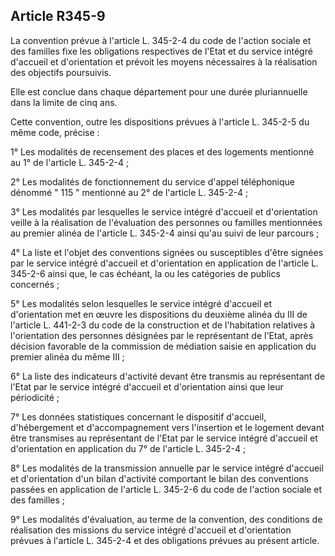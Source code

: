 ## Article R345-9

La convention prévue à l'article L. 345-2-4 du code de l'action sociale et des familles fixe les obligations
respectives de l'Etat et du service intégré d'accueil et d'orientation et prévoit les moyens nécessaires à la
réalisation des objectifs poursuivis.

Elle est conclue dans chaque département pour une durée pluriannuelle dans la limite de cinq ans.

Cette convention, outre les dispositions prévues à l'article L. 345-2-5 du même code, précise :

1° Les modalités de recensement des places et des logements mentionné au 1° de l'article L. 345-2-4 ;

2° Les modalités de fonctionnement du service d'appel téléphonique dénommé " 115 " mentionné au 2° de
l'article L. 345-2-4 ;

3° Les modalités par lesquelles le service intégré d'accueil et d'orientation veille à la réalisation de
l'évaluation des personnes ou familles mentionnées au premier alinéa de l'article L. 345-2-4 ainsi qu'au suivi
de leur parcours ;

4° La liste et l'objet des conventions signées ou susceptibles d'être signées par le service intégré d'accueil et
d'orientation en application de l'article L. 345-2-6 ainsi que, le cas échéant, la ou les catégories de publics
concernés ;

5° Les modalités selon lesquelles le service intégré d'accueil et d'orientation met en œuvre les dispositions
du deuxième alinéa du III de l'article L. 441-2-3 du code de la construction et de l'habitation relatives à
l'orientation des personnes désignées par le représentant de l'Etat, après décision favorable de la commission
de médiation saisie en application du premier alinéa du même III ;

6° La liste des indicateurs d'activité devant être transmis au représentant de l'Etat par le service intégré
d'accueil et d'orientation ainsi que leur périodicité ;

7° Les données statistiques concernant le dispositif d'accueil, d'hébergement et d'accompagnement vers
l'insertion et le logement devant être transmises au représentant de l'Etat par le service intégré d'accueil et
d'orientation en application du 7° de l'article L. 345-2-4 ;

8° Les modalités de la transmission annuelle par le service intégré d'accueil et d'orientation d'un bilan
d'activité comportant le bilan des conventions passées en application de l'article L. 345-2-6 du code de
l'action sociale et des familles ;


9° Les modalités d'évaluation, au terme de la convention, des conditions de réalisation des missions du
service intégré d'accueil et d'orientation prévues à l'article L. 345-2-4 et des obligations prévues au présent
article.

